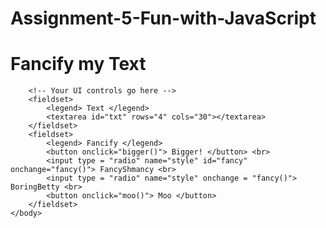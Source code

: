 # Assignment-5-Fun-with-JavaScript
<!DOCTYPE html>
<html>
	<head>
		<title>Fancify Shamcify</title>
		<!-- link to your script file here -->
		<script src = "fancifymytext.js"> </script>	
	</head>
	<body>
		<h1>Fancify my Text</h1>

		<!-- Your UI controls go here -->
		<fieldset>
			<legend> Text </legend>
			<textarea id="txt" rows="4" cols="30"></textarea>
		</fieldset>
		<fieldset>
			<legend> Fancify </legend>
			<button onclick="bigger()"> Bigger! </button> <br>
			<input type = "radio" name="style" id="fancy" onchange="fancy()"> FancyShmancy <br>
			<input type = "radio" name="style" onchange = "fancy()"> BoringBetty <br>
			<button onclick="moo()"> Moo </button>
		</fieldset>
	</body>
</html>
